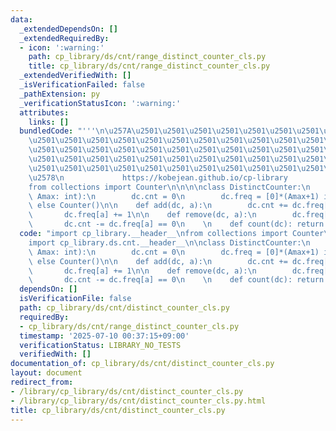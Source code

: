 ```yaml
---
data:
  _extendedDependsOn: []
  _extendedRequiredBy:
  - icon: ':warning:'
    path: cp_library/ds/cnt/range_distinct_counter_cls.py
    title: cp_library/ds/cnt/range_distinct_counter_cls.py
  _extendedVerifiedWith: []
  _isVerificationFailed: false
  _pathExtension: py
  _verificationStatusIcon: ':warning:'
  attributes:
    links: []
  bundledCode: "'''\n\u257A\u2501\u2501\u2501\u2501\u2501\u2501\u2501\u2501\u2501\u2501\
    \u2501\u2501\u2501\u2501\u2501\u2501\u2501\u2501\u2501\u2501\u2501\u2501\u2501\
    \u2501\u2501\u2501\u2501\u2501\u2501\u2501\u2501\u2501\u2501\u2501\u2501\u2501\
    \u2501\u2501\u2501\u2501\u2501\u2501\u2501\u2501\u2501\u2501\u2501\u2501\u2501\
    \u2501\u2501\u2501\u2501\u2501\u2501\u2501\u2501\u2501\u2501\u2501\u2501\u2501\
    \u2578\n             https://kobejean.github.io/cp-library               \n'''\n\
    from collections import Counter\n\n\n\nclass DistinctCounter:\n    def __init__(dc,\
    \ Amax: int):\n        dc.cnt = 0\n        dc.freq = [0]*(Amax+1) if Amax < 5_000_000\
    \ else Counter()\n\n    def add(dc, a):\n        dc.cnt += dc.freq[a] == 0\n \
    \       dc.freq[a] += 1\n\n    def remove(dc, a):\n        dc.freq[a] -= 1\n \
    \       dc.cnt -= dc.freq[a] == 0\n    \n    def count(dc): return dc.cnt\n"
  code: "import cp_library.__header__\nfrom collections import Counter\nimport cp_library.ds.__header__\n\
    import cp_library.ds.cnt.__header__\n\nclass DistinctCounter:\n    def __init__(dc,\
    \ Amax: int):\n        dc.cnt = 0\n        dc.freq = [0]*(Amax+1) if Amax < 5_000_000\
    \ else Counter()\n\n    def add(dc, a):\n        dc.cnt += dc.freq[a] == 0\n \
    \       dc.freq[a] += 1\n\n    def remove(dc, a):\n        dc.freq[a] -= 1\n \
    \       dc.cnt -= dc.freq[a] == 0\n    \n    def count(dc): return dc.cnt\n"
  dependsOn: []
  isVerificationFile: false
  path: cp_library/ds/cnt/distinct_counter_cls.py
  requiredBy:
  - cp_library/ds/cnt/range_distinct_counter_cls.py
  timestamp: '2025-07-10 00:37:15+09:00'
  verificationStatus: LIBRARY_NO_TESTS
  verifiedWith: []
documentation_of: cp_library/ds/cnt/distinct_counter_cls.py
layout: document
redirect_from:
- /library/cp_library/ds/cnt/distinct_counter_cls.py
- /library/cp_library/ds/cnt/distinct_counter_cls.py.html
title: cp_library/ds/cnt/distinct_counter_cls.py
---
```

